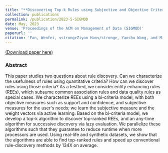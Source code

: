 ```yaml
---
title: "**Discovering Top-k Rules using Subjective and Objective Criteria"
collection: publications
permalink: /publication/2023-5-SIGMOD
date: May, 2023
venue: 'Proceedings of the ACM on Management of Data (SIGMOD)'
paperurl: ''
citation: 'Fan, Wenfei, <strong>Ziyan Han</strong>, Yaoshu Wang, and Min Xie. "Discovering Top-k Rules using Subjective and Objective Criteria." Proceedings of the ACM on Management of Data 1, no. 1 (2023): 1-29.'
---
```

[(Download paper here)](https://github.com/philo-vanguard/philo-vanguard.github.io/blob/master/files/papers/Rule-Discovery-Top-k-SIGMOD23.pdf)


### Abstract

This paper studies two questions about rule discovery. Can we characterize the usefulness of rules using quantitative criteria? How can we discover rules using those criteria? As a testbed, we consider entity enhancing rules (REEs), which subsume common association rules and data quality rules as special cases. We characterize REEs using a bi-criteria model, with both objective measures such as support and confidence, and subjective measures for the user's needs; we learn the subjective measure and the weight vectors via active learning. Based on the bi-criteria model, we develop a top-k algorithm to discover top-ranked REEs, and an any-time algorithm for successive discovery via lazy evaluation. We parallelize these algorithms such that they guarantee to reduce runtime when more processors are used. Using real-life and synthetic datasets, we show that the algorithms are able to find top-ranked rules and speed up conventional rule-discovery methods by 134X on average.
